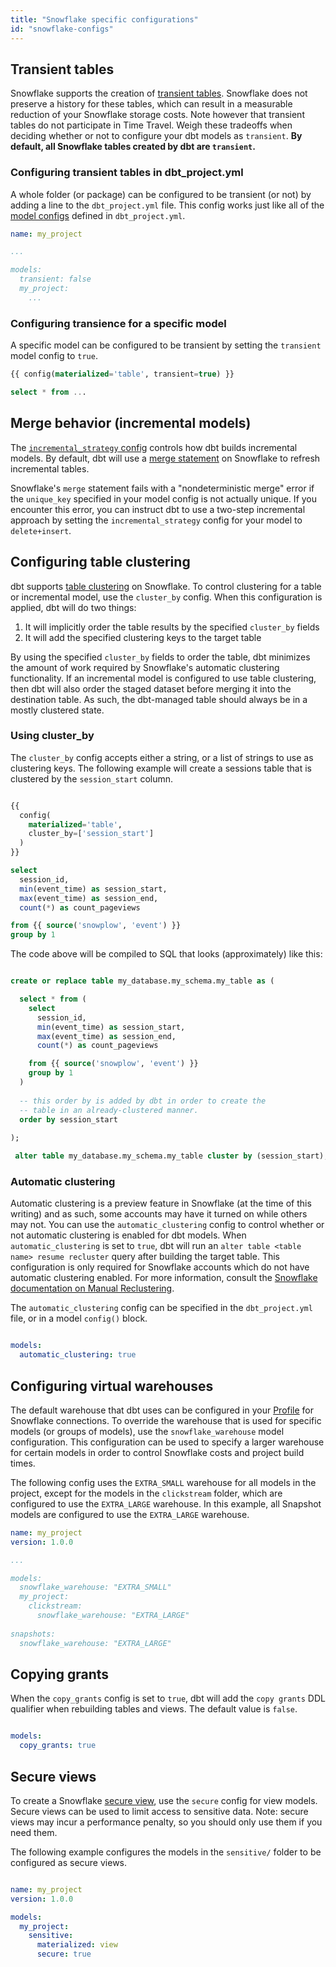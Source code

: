 ```yaml
---
title: "Snowflake specific configurations"
id: "snowflake-configs"
---
```


## Transient tables

Snowflake supports the creation of [transient tables](https://docs.snowflake.net/manuals/user-guide/tables-temp-transient.html). Snowflake does not preserve a history for these tables, which can result in a measurable reduction of your Snowflake storage costs. Note however that transient tables do not participate in Time Travel. Weigh these tradeoffs when deciding whether or not to configure your dbt models as `transient`. **By default, all Snowflake tables created by dbt are `transient`.**

### Configuring transient tables in dbt_project.yml

A whole folder (or package) can be configured to be transient (or not) by adding a line to the `dbt_project.yml` file. This config works just like all of the [model configs](configuring-models) defined in `dbt_project.yml`.

<File name='dbt_project.yml'>

```yaml
name: my_project

...

models:
  transient: false
  my_project:
    ...
```

</File>

### Configuring transience for a specific model

A specific model can be configured to be transient by setting the `transient` model config to `true`.

<File name='my_table.sql'>

```sql
{{ config(materialized='table', transient=true) }}

select * from ...
```

</File>

## Merge behavior (incremental models)

The [`incremental_strategy` config](configuring-incremental-models#what-is-an-incremental_strategy) controls how dbt builds incremental models. By default, dbt will use a [merge statement](https://docs.snowflake.net/manuals/sql-reference/sql/merge.html) on Snowflake to refresh incremental tables.

Snowflake's `merge` statement fails with a "nondeterministic merge" error if the `unique_key` specified in your model config is not actually unique. If you encounter this error, you can instruct dbt to use a two-step incremental approach by setting the `incremental_strategy` config for your model to `delete+insert`. 

## Configuring table clustering

dbt supports [table clustering](https://docs.snowflake.net/manuals/user-guide/tables-clustering-keys.html) on Snowflake. To control clustering for a table or incremental model, use the `cluster_by` config. When this configuration is applied, dbt will do two things:

1. It will implicitly order the table results by the specified `cluster_by` fields
2. It will add the specified clustering keys to the target table

By using the specified `cluster_by` fields to order the table, dbt minimizes the amount of work required by Snowflake's automatic clustering functionality. If an incremental model is configured to use table clustering, then dbt will also order the staged dataset before merging it into the destination table. As such, the dbt-managed table should always be in a mostly clustered state.

### Using cluster_by

The `cluster_by` config accepts either a string, or a list of strings to use as clustering keys. The following example will create a sessions table that is clustered by the `session_start` column.

<File name='models/events/sessions.sql'>

```sql

{{
  config(
    materialized='table',
    cluster_by=['session_start']
  )
}}

select
  session_id,
  min(event_time) as session_start,
  max(event_time) as session_end,
  count(*) as count_pageviews

from {{ source('snowplow', 'event') }}
group by 1
```

</File>

The code above will be compiled to SQL that looks (approximately) like this:

```sql

create or replace table my_database.my_schema.my_table as (

  select * from (
    select
      session_id,
      min(event_time) as session_start,
      max(event_time) as session_end,
      count(*) as count_pageviews

    from {{ source('snowplow', 'event') }}
    group by 1
  )
  
  -- this order by is added by dbt in order to create the
  -- table in an already-clustered manner.
  order by session_start
  
);

 alter table my_database.my_schema.my_table cluster by (session_start);
```

### Automatic clustering

Automatic clustering is a preview feature in Snowflake (at the time of this writing) and as such, some accounts may have it turned on while others may not. You can use the `automatic_clustering` config to control whether or not automatic clustering is enabled for dbt models. When `automatic_clustering` is set to `true`, dbt will run an `alter table <table name> resume recluster` query after building the target table. This configuration is only required for Snowflake accounts which do not have automatic clustering enabled. For more information, consult the [Snowflake documentation on Manual Reclustering](https://docs.snowflake.net/manuals/user-guide/tables-clustering-manual.html#switching-from-manual-reclustering-to-automatic-clustering).

The `automatic_clustering` config can be specified in the `dbt_project.yml` file, or in a model `config()` block.

<File name='dbt_project.yml'>

```yaml

models:
  automatic_clustering: true
```

</File>

## Configuring virtual warehouses

The default warehouse that dbt uses can be configured in your [Profile](profile) for Snowflake connections. To override the warehouse that is used for specific models (or groups of models), use the `snowflake_warehouse` model configuration. This configuration can be used to specify a larger warehouse for certain models in order to control Snowflake costs and project build times.

The following config uses the `EXTRA_SMALL` warehouse for all models in the project, except for the models in the `clickstream` folder, which are configured to use the `EXTRA_LARGE` warehouse. In this example, all Snapshot models are configured to use the `EXTRA_LARGE` warehouse.

```yaml
name: my_project
version: 1.0.0

...

models:
  snowflake_warehouse: "EXTRA_SMALL"
  my_project:
    clickstream:
      snowflake_warehouse: "EXTRA_LARGE"
      
snapshots:
  snowflake_warehouse: "EXTRA_LARGE"
```

## Copying grants

When the `copy_grants` config is set to `true`, dbt will add the `copy grants` DDL qualifier when rebuilding tables and views. The default value is `false`.

<File name='dbt_project.ym'>

```yaml

models:
  copy_grants: true
```

</File>

## Secure views

To create a Snowflake [secure view](https://docs.snowflake.net/manuals/user-guide/views-secure.html), use the `secure` config for view models. Secure views can be used to limit access to sensitive data. Note: secure views may incur a performance penalty, so you should only use them if you need them.

The following example configures the models in the `sensitive/` folder to be configured as secure views.

<File name='dbt_project.yml'>

```yaml

name: my_project
version: 1.0.0

models:
  my_project:
    sensitive:
      materialized: view
      secure: true
```

</File>
